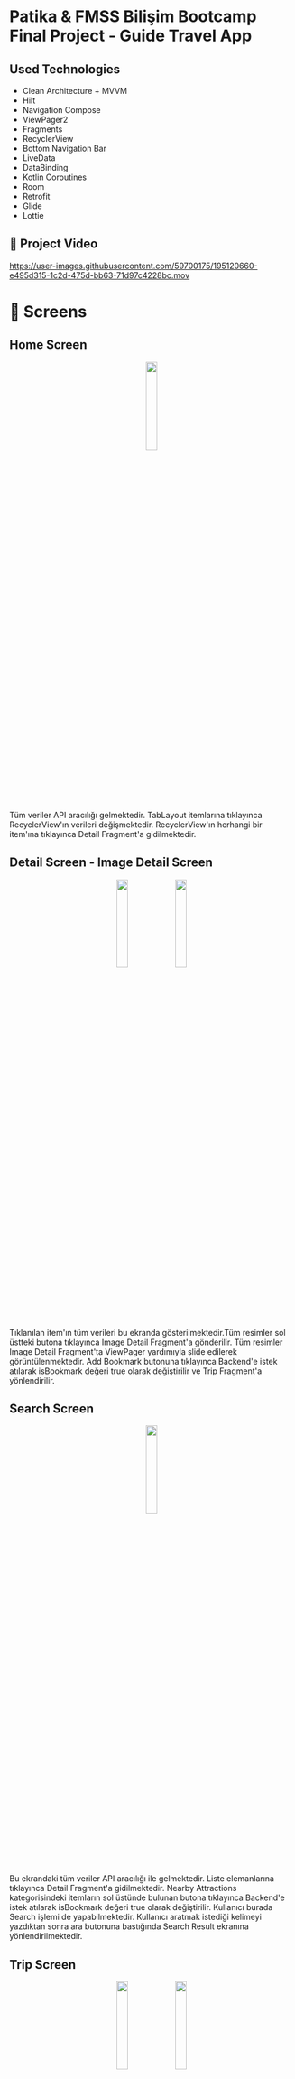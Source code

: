 # Patika & FMSS Bilişim Bootcamp Final Project - Guide Travel App


## Used Technologies
  
*  Clean Architecture + MVVM
*  Hilt
*  Navigation Compose
*  ViewPager2
*  Fragments
*  RecyclerView
*  Bottom Navigation Bar
*  LiveData
*  DataBinding
*  Kotlin Coroutines
*  Room
*  Retrofit
*  Glide
*  Lottie

 

## 📸 Project Video

https://user-images.githubusercontent.com/59700175/195120660-e495d315-1c2d-475d-bb63-71d97c4228bc.mov

 
 # 📸 Screens
 
 ## Home Screen
 
<p align="center">
 <img src="https://github.com/fearlessfigter/project-images-and-video/blob/main/images/Screenshot_1665491415.png" width="20%">
  </p>
  
  Tüm veriler API aracılığı gelmektedir. TabLayout itemlarına tıklayınca RecyclerView'ın verileri değişmektedir. RecyclerView'ın herhangi bir item'ına tıklayınca Detail Fragment'a gidilmektedir.
  
 ## Detail Screen - Image Detail Screen
 
<p align="center">
 <img src="https://github.com/fearlessfigter/project-images-and-video/blob/main/images/Screenshot_1665491423.png" width="20%">
  <img src="https://github.com/fearlessfigter/project-images-and-video/blob/main/images/Screenshot_1665491426.png" width="20%">
  </p>
  
 Tıklanılan item'ın tüm verileri bu ekranda gösterilmektedir.Tüm resimler sol üstteki butona tıklayınca Image Detail Fragment'a gönderilir. Tüm resimler Image Detail Fragment'ta ViewPager yardımıyla slide edilerek görüntülenmektedir. Add Bookmark butonuna tıklayınca Backend'e istek atılarak isBookmark değeri true olarak değiştirilir ve Trip Fragment'a yönlendirilir.
 
 ## Search Screen
 
<p align="center">
 <img src="https://github.com/fearlessfigter/project-images-and-video/blob/main/images/Screenshot_1665491432.png" width="20%">
  </p>
  
  Bu ekrandaki tüm veriler API aracılığı ile gelmektedir. Liste elemanlarına tıklayınca Detail Fragment'a gidilmektedir. Nearby Attractions kategorisindeki itemların sol üstünde bulunan butona tıklayınca Backend'e istek atılarak isBookmark değeri true olarak değiştirilir. Kullanıcı burada Search işlemi de yapabilmektedir. Kullanıcı aratmak istediği kelimeyi yazdıktan sonra ara butonuna bastığında Search Result ekranına yönlendirilmektedir.
  
   ## Trip Screen
 
<p align="center">
 <img src="https://github.com/fearlessfigter/project-images-and-video/blob/main/images/Screenshot_1665491437.png" width="20%">
 <img src="https://github.com/fearlessfigter/project-images-and-video/blob/main/images/Screenshot_1665491440.png" width="20%">

  </p>
  
  Üstteki TabLayout sayesinde RecyclerView içindeki veriler değiştirilmektedir. Trips kısmındaki veriler Room database'den gelmektedir. Bookmark kısmındaki veriler ise API aracılığı ile gelmektedir. Bookmark kısmında sadece isBookmark değeri true olan veriler gelmektedir. Liste elemanları sola kaydırıldıklarında kaldırılmaktadırlar. Trips kısmındaki veriler item sola kaydırıldığında room databaseden silinmektedir. Bookmark kısmında ise Backend'e istek atılarak isBookmark değeri false olarak değiştirilmektedir.
  
Floating action button'a tıklanıldığında bottom sheet fragment açılmaktadır. İki adet seçenek sunulmaktadır. Create Your Trip seçeneğinde kullanıcı kendi planladığı gezileri oluşturabilmektedir. Select for bookmark seçeneğinde ise Backend tarafındaki veriler sunularak kullanıcı bookmark kısmına istediği yeri ekleyebilmektedir.

 ## Add Bookmark Screen
 
<p align="center">
 <img src="https://github.com/fearlessfigter/project-images-and-video/blob/main/images/Screenshot_1665491448.png" width="20%">
 </p>
 
 Tüm veriler API aracılığı ile gelmekte ve RecyclerView içinde gösterilmektedir. Kullanıcı ekle butonuna tıklayarak istediği yerleri bookmark kısmına ekleyebilmektedir.
 
 ## Add Trip Screen
 
<p align="center">
 <img src="https://github.com/fearlessfigter/project-images-and-video/blob/main/images/Screenshot_1665496007.png" width="20%">
  <img src="https://github.com/fearlessfigter/project-images-and-video/blob/main/images/Screenshot_1665491474.png" width="20%">

 </p>
 
 Bu ekranda kullanıcı yapmayı planladığı geziyi oluşturabilmektedir. Üstteki ImageView'a tıklayınca Image Search ekranına yönlendirilmektedir. Alttaki Date butonuna tıklayınca DatePicker açılmaktadır. Kullanıcı hangi tarih aralıklarında seyahat etmek istediğini DatePicker ile seçebilmektedir. Tüm bilgiler girildikten sonra kaydet butonuna basılırsa veriler room database'e kaydedilmektedir. Eğer bilgilerden biri bile eksik ise kaydetme işlemi yapılmamakta ve kullanıcıya Toast mesajı gösterilmektedir.
 
 
  ## Search Image Screen
 
<p align="center">
 <img src="https://github.com/fearlessfigter/project-images-and-video/blob/main/images/Screenshot_1665491487.png" width="20%">
 </p>
 
 Kullanıcı gitmeyi planladığı yerle ilgili resim aratması yapıp istediği resmi seçebilmektedir. Aratılan resimler Pixabay tarafından sunulan API aracılığı ile gelmekte ve RecyclerView ile gösterilmektedir. Resim seçildikten sonra seçilen resmin Url'si Add Trip ekranına aktarılmaktadır.
 
  
  ## Guide Screen
 
<p align="center">
 <img src="https://github.com/fearlessfigter/project-images-and-video/blob/main/images/Screenshot_1665491500.png" width="20%">
 <img src="https://github.com/fearlessfigter/project-images-and-video/blob/main/images/Screenshot_1665491533.png" width="20%">
 </p>
 
 Bu ekrandaki tüm veriler API aracılığı ile gelmekte ve RecyclerView ile gösterilmektedir. Kullanıcı isterse Top Pick Articles kategorisindeki verileri kaydedilmektedir. Kullanıcı bu ekranda arama işlemi yapabilmektedir. İstediği kelimeyi yazdıktan sonra Search Result ekranına yönlendirilmektedir.
 
   ## Search Result Screen
 
<p align="center">
 <img src="https://github.com/fearlessfigter/project-images-and-video/blob/main/images/Screenshot_1665491539.png" width="20%">
 </p>
 
 Bu ekranda aratılan kelimeye uygun veriler gösterilmektedir. API'den çekilen veriler aratılan kelimeye göre filtrelenmektedir.
 
 
## License

```

MIT License
Copyright (c) 2022 Kürşat Kumsuz

Permission is hereby granted, free of charge, to any person obtaining a copy of this software and associated 
documentation files (the "Software"), to deal in the Software without restriction, including without limitation 
the rights to use, copy, modify, merge, publish, distribute, sublicense, and/or sell copies of the Software, 
and to permit persons to whom the Software is furnished to do so, subject to the following conditions:

The above copyright notice and this permission notice shall be included in all copies or substantial 
portions of the Software.

THE SOFTWARE IS PROVIDED "AS IS", WITHOUT WARRANTY OF ANY KIND, EXPRESS OR IMPLIED, INCLUDING BUT NOT 
LIMITED TO THE WARRANTIES OF MERCHANTABILITY, FITNESS FOR A PARTICULAR PURPOSE AND NONINFRINGEMENT. 
IN NO EVENT SHALL THE AUTHORS OR COPYRIGHT HOLDERS BE LIABLE FOR ANY CLAIM, DAMAGES OR OTHER 
LIABILITY, WHETHER IN AN ACTION OF CONTRACT, TORT OR OTHERWISE, ARISING FROM, OUT OF OR IN CONNECTION WITH 
THE SOFTWARE OR THE USE OR OTHER DEALINGS IN THE SOFTWARE.

```

 
 

